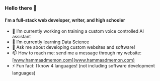 ### Hello there 👋

#### I'm a full-stack web developer, writer, and high schooler


- 🔭 I’m currently working on training a custom voice controlled AI assistant
- 🌱 I’m currently learning Data Science
- 💬 Ask me about developing custom websites and software!
- 📫 How to reach me: send me a message through my website: [www.hammaadmemon.com](www.hammaadmemon.com)
- ⚡ Fun fact: I know 4 languages! (not including software development languages)
